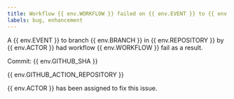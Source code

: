 ```yaml
---
title: Workflow {{ env.WORKFLOW }} failed on {{ env.EVENT }} to {{ env.BRANCH }} in {{ env.REPOSITORY }}
labels: bug, enhancement
---
```


A {{ env.EVENT }} to branch {{ env.BRANCH }} in {{ env.REPOSITORY }} by {{ env.ACTOR }} had workflow {{ env.WORKFLOW }} fail as a result.

Commit: {{ env.GITHUB_SHA }}

{{ env.GITHUB_ACTION_REPOSITORY }}

{{ env.ACTOR }} has been assigned to fix this issue. 

